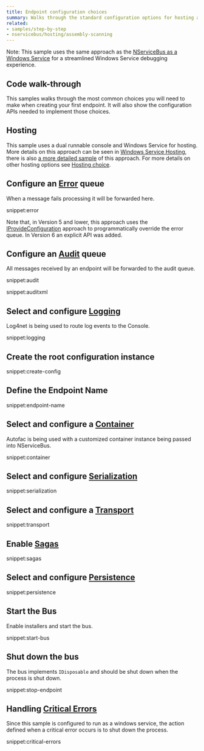 ```yaml
---
title: Endpoint configuration choices
summary: Walks through the standard configuration options for hosting an endpoint.
related:
- samples/step-by-step
- nservicebus/hosting/assembly-scanning
---
```


Note: This sample uses the same approach as the [NServiceBus as a Windows Service](/samples/hosting/windows-service/) for a streamlined Windows Service debugging experience.


## Code walk-through

This samples walks through the most common choices you will need to make when creating your first endpoint. It will also show the configuration APIs needed to implement those choices. 


## Hosting

This sample uses a dual runnable console and Windows Service for hosting. More details on this approach can be seen in [Windows Service Hosting](/nservicebus/hosting/windows-service.md), there is also [a more detailed sample](/samples/hosting/windows-service/) of this approach. For more details on other hosting options see [Hosting choice](/nservicebus/hosting). 


## Configure an [Error](/nservicebus/errors) queue

When a message fails processing it will be forwarded here.

snippet:error

Note that, in Version 5 and lower, this approach uses the [IProvideConfiguration](/nservicebus/hosting/custom-configuration-providers.md) approach to programmatically override the error queue. In Version 6 an explicit API was added.


## Configure an [Audit](/nservicebus/operations/auditing.md) queue

All messages received by an endpoint will be forwarded to the audit queue.

snippet:audit

snippet:auditxml



## Select and configure [Logging](/nservicebus/logging)

Log4net is being used to route log events to the Console.

snippet:logging
 

## Create the root configuration instance

snippet:create-config


## Define the Endpoint Name

snippet:endpoint-name


## Select and configure a [Container](/nservicebus/containers)

Autofac is being used with a customized container instance being passed into NServiceBus.

snippet:container


## Select and configure [Serialization](/nservicebus/serialization)

snippet:serialization


## Select and configure a [Transport](/nservicebus/transports)

snippet:transport


## Enable [Sagas](/nservicebus/sagas)

snippet:sagas


## Select and configure [Persistence](/nservicebus/persistence)

snippet:persistence


## Start the Bus

Enable installers and start the bus.

snippet:start-bus


## Shut down the bus

The bus implements `IDisposable` and should be shut down when the process is shut down.

snippet:stop-endpoint


## Handling [Critical Errors](/nservicebus/hosting/critical-errors.md)

Since this sample is configured to run as a windows service, the action defined when a critical error occurs is to shut down the process. 

snippet:critical-errors
